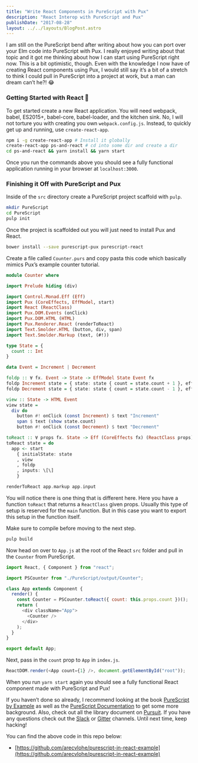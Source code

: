 ```yaml
---
title: "Write React Components in PureScript with Pux"
description: "React Interop with PureScript and Pux"
publishDate: "2017-08-28"
layout: ../../layouts/BlogPost.astro
---
```


I am still on the PureScript bend after writing about how you can port over your Elm code into PureScript with Pux. I really enjoyed writing about that topic and it got me thinking about how I can start using PureScript right now. This is a bit optimistic, though. Even with the knowledge I now have of creating React components using Pux, I would still say it’s a bit of a stretch to think I could pull in PureScript into a project at work, but a man can dream can’t he?! 😂

### Getting Started with React 🚀

To get started create a new React application. You will need webpack, babel, ES2015+, babel-core, babel-loader, and the kitchen sink. No, I will not torture you with creating you own `webpack.config.js`. Instead, to quickly get up and running, use `create-react-app`.

```bash
npm i -g create-react-app # Install it globally
create-react-app ps-and-react # cd into some dir and create a dir
cd ps-and-react && yarn install && yarn start
```

Once you run the commands above you should see a fully functional application running in your browser at `localhost:3000`.

### Finishing it Off with PureScript and Pux

Inside of the `src` directory create a PureScript project scaffold with `pulp`.

```bash
mkdir PureScript
cd PureScript
pulp init
```

Once the project is scaffolded out you will just need to install Pux and React.

```bash
bower install --save purescript-pux purescript-react
```

Create a file called `Counter.purs` and copy pasta this code which basically mimics Pux’s example counter tutorial.

```haskell
module Counter where

import Prelude hiding (div)

import Control.Monad.Eff (Eff)
import Pux (CoreEffects, EffModel, start)
import React (ReactClass)
import Pux.DOM.Events (onClick)
import Pux.DOM.HTML (HTML)
import Pux.Renderer.React (renderToReact)
import Text.Smolder.HTML (button, div, span)
import Text.Smolder.Markup (text, (#!))

type State = {
  count :: Int
}

data Event = Increment | Decrement

foldp :: ∀ fx. Event -> State -> EffModel State Event fx
foldp Increment state = { state: state { count = state.count + 1 }, effects: \[\] }
foldp Decrement state = { state: state { count = state.count - 1 }, effects: \[\] }

view :: State -> HTML Event
view state =
  div do
    button #! onClick (const Increment) $ text "Increment"
    span $ text (show state.count)
    button #! onClick (const Decrement) $ text "Decrement"

toReact :: ∀ props fx. State -> Eff (CoreEffects fx) (ReactClass props)
toReact state = do
  app <- start
    { initialState: state
    , view
    , foldp
    , inputs: \[\]
    }

renderToReact app.markup app.input
```

You will notice there is one thing that is different here. Here you have a function `toReact` that returns a `ReactClass` given props. Usually this type of setup is reserved for the `main` function. But in this case you want to export this setup in the function itself.

Make sure to compile before moving to the next step.

```bash
pulp build
```

Now head on over to `App.js` at the root of the React `src` folder and pull in the `Counter` from PureScript.

```javascript
import React, { Component } from "react";

import PSCounter from "./PureScript/output/Counter";

class App extends Component {
  render() {
    const Counter = PSCounter.toReact({ count: this.props.count })();
    return (
      <div className="App">
        <Counter />
      </div>
    );
  }
}

export default App;
```

Next, pass in the `count` prop to `App` in `index.js`.

```javascript
ReactDOM.render(<App count={1} />, document.getElementById("root"));
```

When you run `yarn start` again you should see a fully functional React component made with PureScript and Pux!

If you haven’t done so already, I recommend looking at the book [PureScript by Example](https://leanpub.com/purescript/read) as well as the [PureScript Documentation](https://github.com/purescript/documentation) to get some more background. Also, check out all the library document on [Pursuit](https://pursuit.purescript.org/). If you have any questions check out the [Slack](https://fpchat-invite.herokuapp.com/) or [Gitter](https://gitter.im/purescript/purescript) channels. Until next time, keep hacking!

You can find the above code in this repo below:

- [https://github.com/arecvlohe/purescript-in-react-example](https://github.com/arecvlohe/purescript-in-react-example)
